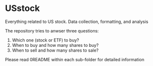 # USstock
Everything related to US stock. Data collection, formatting, and analysis

The repository tries to anwser three questions:
1. Which one (stock or ETF) to buy?
2. When to buy and how many shares to buy?
3. When to sell and how many shares to sale?

Please read 0README within each sub-folder for detailed information